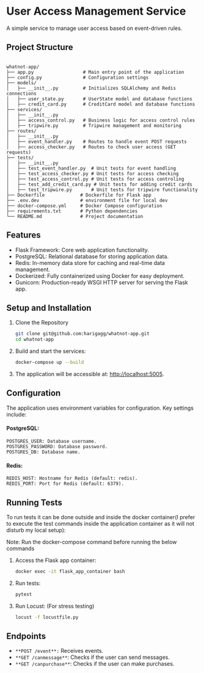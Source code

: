 
# User Access Management Service

A simple service to manage user access based on event-driven rules.

## Project Structure

```text

whatnot-app/
├── app.py                  # Main entry point of the application
├── config.py               # Configuration settings
├── models/
│   ├── __init__.py         # Initializes SQLAlchemy and Redis connections
│   ├── user_state.py       # UserState model and database functions
│   ├── credit_card.py      # CreditCard model and database functions
├── services/
│   ├── __init__.py
│   ├── access_control.py   # Business logic for access control rules
│   ├── tripwire.py         # Tripwire management and monitoring
├── routes/
│   ├── __init__.py
│   ├── event_handler.py    # Routes to handle event POST requests
│   ├── access_checker.py   # Routes to check user access (GET requests)
├── tests/
│   ├── __init__.py
│   ├── test_event_handler.py  # Unit tests for event handling
│   ├── test_access_checker.py # Unit tests for access checking
│   ├── test_access_control.py # Unit tests for access controling
│   ├── test_add_credit_card.py # Unit tests for adding credit cards
│   ├── test_tripwire.py       # Unit tests for tripwire functionality
├── Dockerfile             # Dockerfile for Flask app
├── .env.dev               # environment file for local dev
├── docker-compose.yml     # Docker Compose configuration
├── requirements.txt       # Python dependencies
└── README.md              # Project documentation
```

## Features

* Flask Framework: Core web application functionality.
* PostgreSQL: Relational database for storing application data.
* Redis: In-memory data store for caching and real-time data management.
* Dockerized: Fully containerized using Docker for easy deployment.
* Gunicorn: Production-ready WSGI HTTP server for serving the Flask app.

## Setup and Installation

1. Clone the Repository

    ```bash
    git clone git@github.com:harigagg/whatnot-app.git
    cd whatnot-app
    ```

2. Build and start the services:

   ```bash
   docker-compose up --build
   ```

2. The application will be accessible at: [http://localhost:5005](http://localhost:5005).

## Configuration

The application uses environment variables for configuration. Key settings include:

#### PostgreSQL:
```
POSTGRES_USER: Database username.
POSTGRES_PASSWORD: Database password.
POSTGRES_DB: Database name.
```

#### Redis:
```
REDIS_HOST: Hostname for Redis (default: redis).
REDIS_PORT: Port for Redis (default: 6379).
```

## Running Tests
To run tests it can be done outside and inside the docker container(I prefer to execute the test commands inside the application container as it will not disturb my local setup):

Note: Run the docker-compose command before running the below commands

1. Access the Flask app container:
    ```bash
    docker exec -it flask_app_container bash
    ```
2. Run tests:

    ```bash
    pytest
    ```
3. Run Locust: (For stress testing)
    ```bash
    locust -f locustfile.py
    ```

## Endpoints

- `**POST /event**:` Receives events.
- `**GET /canmessage**`: Checks if the user can send messages.
- `**GET /canpurchase**`: Checks if the user can make purchases.
